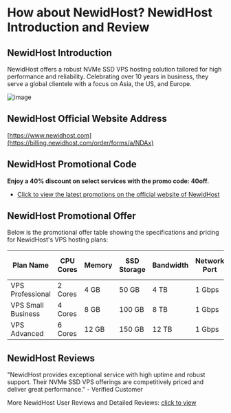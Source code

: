 # How about NewidHost? NewidHost Introduction and Review

## NewidHost Introduction
NewidHost offers a robust NVMe SSD VPS hosting solution tailored for high performance and reliability. Celebrating over 10 years in business, they serve a global clientele with a focus on Asia, the US, and Europe.

![image](https://github.com/smitteresa13/NewidHost/assets/169506428/434b3440-9cc8-4c18-ac43-311bc70ad7d7)

## NewidHost Official Website Address
[https://www.newidhost.com](https://billing.newidhost.com/order/forms/a/NDAx)

## NewidHost Promotional Code
**Enjoy a 40% discount on select services with the promo code: 40off.**  
- [Click to view the latest promotions on the official website of NewidHost](https://billing.newidhost.com/order/forms/a/NDAx)

## NewidHost Promotional Offer
Below is the promotional offer table showing the specifications and pricing for NewidHost's VPS hosting plans:

| Plan Name             | CPU Cores | Memory | SSD Storage | Bandwidth | Network Port | Price (After Discount) | Purchase Link                                                |
|-----------------------|-----------|--------|-------------|-----------|--------------|------------------------|--------------------------------------------------------------|
| VPS Professional      | 2 Cores   | 4 GB   | 50 GB       | 4 TB      | 1 Gbps       | $15/month              | [Order Now](https://billing.newidhost.com/order/forms/a/NDAx) |
| VPS Small Business    | 4 Cores   | 8 GB   | 100 GB      | 8 TB      | 1 Gbps       | $30/month              | [Order Now](https://billing.newidhost.com/order/forms/a/NDAx) |
| VPS Advanced          | 6 Cores   | 12 GB  | 150 GB      | 12 TB     | 1 Gbps       | $45/month              | [Order Now](https://billing.newidhost.com/order/forms/a/NDAx) |

## NewidHost Reviews
"NewidHost provides exceptional service with high uptime and robust support. Their NVMe SSD VPS offerings are competitively priced and deliver great performance." - Verified Customer

More NewidHost User Reviews and Detailed Reviews: [click to view](https://billing.newidhost.com/order/forms/a/NDAx)
